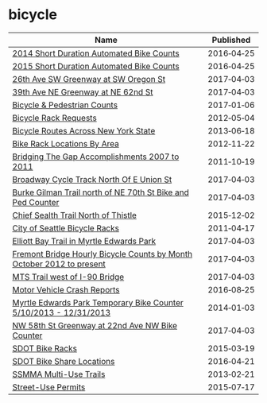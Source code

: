 # bicycle

Name | Published
---- | ---------
[2014 Short Duration Automated Bike Counts](../datasets/m83s-wdbc.md) | 2016&#x2011;04&#x2011;25
[2015 Short Duration Automated Bike Counts](../datasets/jqzt-uqux.md) | 2016&#x2011;04&#x2011;25
[26th Ave SW Greenway at SW Oregon St](../datasets/mefu-7eau.md) | 2017&#x2011;04&#x2011;03
[39th Ave NE Greenway at NE 62nd St](../datasets/3h7e-f49s.md) | 2017&#x2011;04&#x2011;03
[Bicycle & Pedestrian Counts](../datasets/qu9x-4xq5.md) | 2017&#x2011;01&#x2011;06
[Bicycle Rack Requests](../datasets/5tx2-pk4n.md) | 2012&#x2011;05&#x2011;04
[Bicycle Routes Across New York State](../datasets/7bg2-3faq.md) | 2013&#x2011;06&#x2011;18
[Bike Rack Locations By Area](../datasets/ab7c-s2jr.md) | 2012&#x2011;11&#x2011;22
[Bridging The Gap Accomplishments 2007 to 2011](../datasets/vsae-57cr.md) | 2011&#x2011;10&#x2011;19
[Broadway Cycle Track North Of E Union St](../datasets/j4vh-b42a.md) | 2017&#x2011;04&#x2011;03
[Burke Gilman Trail north of NE 70th St Bike and Ped Counter](../datasets/2z5v-ecg8.md) | 2017&#x2011;04&#x2011;03
[Chief Sealth Trail North of Thistle](../datasets/uh8h-bme7.md) | 2015&#x2011;12&#x2011;02
[City of Seattle Bicycle Racks](../datasets/vncn-umqp.md) | 2011&#x2011;04&#x2011;17
[Elliott Bay Trail in Myrtle Edwards Park](../datasets/4qej-qvrz.md) | 2017&#x2011;04&#x2011;03
[Fremont Bridge Hourly Bicycle Counts by Month October 2012 to present](../datasets/65db-xm6k.md) | 2017&#x2011;04&#x2011;03
[MTS Trail west of I-90 Bridge](../datasets/u38e-ybnc.md) | 2017&#x2011;04&#x2011;03
[Motor Vehicle Crash Reports](../datasets/d5qn-yy3v.md) | 2016&#x2011;08&#x2011;25
[Myrtle Edwards Park Temporary Bike Counter 5/10/2013 - 12/31/2013](../datasets/dyyz-c89u.md) | 2014&#x2011;01&#x2011;03
[NW 58th St Greenway at 22nd Ave NW Bike Counter](../datasets/47yq-6ugv.md) | 2017&#x2011;04&#x2011;03
[SDOT Bike Racks](../datasets/qwc9-dpzw.md) | 2015&#x2011;03&#x2011;19
[SDOT Bike Share Locations](../datasets/umsi-qdf7.md) | 2016&#x2011;04&#x2011;21
[SSMMA Multi-Use Trails](../datasets/4n29-iu8g.md) | 2013&#x2011;02&#x2011;21
[Street-Use Permits](../datasets/b6tj-gt35.md) | 2015&#x2011;07&#x2011;17


